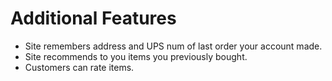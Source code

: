 # Additional Features
- Site remembers address and UPS num of last order your account made.
- Site recommends to you items you previously bought.
- Customers can rate items.

